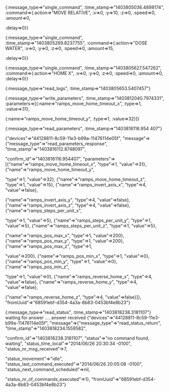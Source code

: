 {:message_type=>"single_command", :time_stamp=>"1403805036.4898174", :command=>{:action=>"MOVE RELATIVE", :x=>0, :y=>10, :z=>0, :speed=>0, :amount=>0, 

:delay=>0}}

{:message_type=>"single_command", :time_stamp=>"1403805269.8237755", :command=>{:action=>"DOSE WATER", :x=>0, :y=>0, :z=>0, :speed=>0, :amount=>15, 

:delay=>0}}


{:message_type=>"single_command", :time_stamp=>"1403805627.547262", :command=>{:action=>"HOME X", :x=>0, :y=>0, :z=>0, :speed=>0, :amount=>0, :delay=>0}}


{:message_type=>"read_logs", :time_stamp=>"1403805653.5407457"}


{:message_type=>"write_parameters", :time_stamp=>"1403812040.7974331", :parameters=>[{:name=>"ramps_move_home_timeout_x", :type=>1, :value=>31}, 

{:name=>"ramps_move_home_timeout_y", :type=>1, :value=>32}]}


{:message_type=>"read_parameters", :time_stamp=>"1403816116.954
407"}


{"devices"=>"44128811-8c59-11e3-b99a-11476114e05f", "message"=>{"message_type"=>"read_parameters_response", "time_stamp"=>"1403816112.8748097", 

"confirm_id"=>"1403816116.954407", "parameters"=>[{"name"=>"ramps_move_home_timeout_x", "type"=>1, "value"=>31}, {"name"=>"ramps_move_home_timeout_y", 

"type"=>1, "value"=>32}, {"name"=>"ramps_move_home_timeout_z", "type"=>1, "value"=>15}, {"name"=>"ramps_invert_axis_x", "type"=>4, "value"=>false}, 

{"name"=>"ramps_invert_axis_y", "type"=>4, "value"=>false}, {"name"=>"ramps_invert_axis_z", "type"=>4, "value"=>false}, {"name"=>"ramps_steps_per_unit_x", 

"type"=>1, "value"=>5}, {"name"=>"ramps_steps_per_unit_y", "type"=>1, "value"=>5}, {"name"=>"ramps_steps_per_unit_z", "type"=>1, "value"=>5}, 

{"name"=>"ramps_pos_max_x", "type"=>1, "value"=>200}, {"name"=>"ramps_pos_max_y", "type"=>1, "value"=>200}, {"name"=>"ramps_pos_max_z", "type"=>1, 

"value"=>200}, {"name"=>"ramps_pos_min_x", "type"=>1, "value"=>0}, {"name"=>"ramps_pos_min_y", "type"=>1, "value"=>0}, {"name"=>"ramps_pos_min_z", 

"type"=>1, "value"=>0}, {"name"=>"ramps_reverse_home_x", "type"=>4, "value"=>false}, {"name"=>"ramps_reverse_home_y", "type"=>4, "value"=>false}, 

{"name"=>"ramps_reverse_home_z", "type"=>4, "value"=>false}]}, "fromUuid"=>"68591ebf-d354-4a3a-8b83-0453bf4e8b23"}



{:message_type=>"read_status", :time_stamp=>"1403818238.3181107"}
waiting for answer
....
answer received
{"devices"=>"44128811-8c59-11e3-b99a-11476114e05f", "message"=>{"message_type"=>"read_status_return", "time_stamp"=>"1403818234.1559582", 

"confirm_id"=>"1403818238.3181107", "status"=>"no command found, waiting", "status_time_local"=>"2014/06/26 20:30:34 -0100", "status_nr_msg_received"=>7, 

"status_movement"=>"idle", "status_last_command_executed"=>"2014/06/26 20:05:08 -0100", "status_next_command_scheduled"=>nil, 

"status_nr_of_commands_executed"=>1}, "fromUuid"=>"68591ebf-d354-4a3a-8b83-0453bf4e8b23"}

